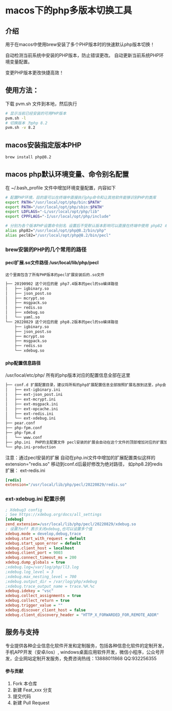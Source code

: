 # macos下的php多版本切换工具

## 介绍
用于在macos中使用brew安装了多个PHP版本时的快速默认php版本切换！ 

自动检测当前系统中安装的PHP版本，防止错误更改。 自动更新当前系统PHP环境变量配置。

变更PHP版本更改快捷高效！


## 使用方法：

下载 pvm.sh 文件到本地，然后执行 
~~~sh
# 显示当前已经安装的可用PHP版本
pvm.sh -l
# 切换版本 为php 8.2
pvm.sh -v 8.2
~~~

## macos安装指定版本PHP

~~~sh
brew install php@8.2
~~~

## macos php默认环境变量、命令别名配置

在 ~/.bash_profile 文件中增加环境变量配置，内容如下
~~~sh
# 配置PHP环境，目的是可以在终端中直接执行php命令和让其他软件能够识别PHP的类库
export PATH="/usr/local/opt/php/bin:$PATH"
export PATH="/usr/local/opt/php/sbin:$PATH"
export LDFLAGS="-L/usr/local/opt/php/lib"
export CPPFLAGS="-I/usr/local/opt/php/include"

# 分别为各个版本PHP设置命令别名 设置后不受默认版本影响可以直接在终端中使用 php82 命令运行php 8.2版本
alias php82="/usr/local/opt/php@8.2/bin/php"
alias pecl82="/usr/local/opt/php@8.2/bin/pecl"

~~~

### brew安装的PHP的几个常用的路径

#### pecl扩展.so文件路径  /usr/local/lib/php/pecl
	这个里面包含了所有PHP版本的pecl扩展安装后的.so文件
~~~sh
├── 20190902 这个对应的是 php7.4版本的pecl的so编译路径
│   ├── igbinary.so
│   ├── json_post.so
│   ├── mcrypt.so
│   ├── msgpack.so
│   ├── redis.so
│   ├── xdebug.so
│   └── yaml.so
└── 20220829 这个对应的是 php8.2版本的pecl的so编译路径
    ├── igbinary.so
    ├── json_post.so
    ├── mcrypt.so
    ├── msgpack.so
    ├── redis.so
    └── xdebug.so
~~~

#### php配置信息路径
/usr/local/etc/php/  所有的php版本对应的配置信息全部在这里

~~~sh
├── conf.d 扩展配置目录，建议将所有的php扩展配置信息全部按照扩展名放到这里，php会自动加载
│   ├── ext-igbinary.ini
│   ├── ext-json_post.ini
│   ├── ext-mcrypt.ini
│   ├── ext-msgpack.ini
│   ├── ext-opcache.ini
│   ├── ext-redis.ini
│   └── ext-xdebug.ini
├── pear.conf
├── php-fpm.conf
├── php-fpm.d 
│   └── www.conf
├── php.ini  PHP的主配置文件 pecl安装的扩展会自动在这个文件的顶部增加对应的扩展加载，建议将这些扩展都移动到 conf.d文件夹中
└── php.ini-production
~~~

注意：通过pecl安装的扩展 自动在php.ini文件中增加的扩展配置类似这样的 extension="redis.so" 移动到conf.d后最好修改为绝对路径，
如php8.2的redis扩展：
ext-redis.ini
~~~ini
[redis]
extension="/usr/local/lib/php/pecl/20220829/redis.so"
~~~


### ext-xdebug.ini 配置示例
~~~ini
; Xdebug3 config 
; See https://xdebug.org/docs/all_settings
[xdebug]
zend_extension=/usr/local/lib/php/pecl/20220829/xdebug.so
; 设置为off 表示关闭xdebug,也可以设置多个值 
xdebug.mode = develop,debug,trace
xdebug.start_with_request = default
xdebug.start_upon_error = default
xdebug.client_host = localhost
xdebug.client_port = 9003
xdebug.connect_timeout_ms = 200
xdebug.dump_globals = true
;xdebug.log=/var/log/php/ll3.log
;xdebug.log_level = 3
;xdebug.max_nesting_level = 700
;xdebug.output_dir = /var/log/php/xdebug
;xdebug.trace_output_name = trace.%H.%c
xdebug.idekey = "vsc"
xdebug.collect_assignments = true
xdebug.collect_return = true
xdebug.trigger_value = ""
xdebug.discover_client_host = false 
xdebug.client_discovery_header = "HTTP_X_FORWARDED_FOR,REMOTE_ADDR"
~~~

## 服务与支持
专业提供各种企业信息化软件开发和定制服务，包括各种信息化软件的定制开发，手机APP开发（安卓/ios）, windows桌面应用软件开发，微信小程序，公众号开发，企业网站定制开发服务，免费咨询热线：13888011868
QQ:932256355


#### 参与贡献

1.  Fork 本仓库
2.  新建 Feat_xxx 分支
3.  提交代码
4.  新建 Pull Request


